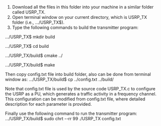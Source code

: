 1) Download all the files in this folder into your machine in a similar folder called USRP_TX. 
2) Open terminal window on your current directory, which is USRP_TX folder (i.e., .../USRP_TX$).
3) Type the following commands to build the transmitter program:

.../USRP_TX$ mkdir build

.../USRP_TX$ cd build

.../USRP_TX/build$ cmake ../

.../USRP_TX/build$ make

Then copy config.txt file into build folder, also can be done from terminal window as:
.../USRP_TX/build$ cp ../config.txt ../build/

Note that config.txt file is used by the source code USRP_TX.c to configure the USRP as a PU, which generates a traffic activity in a frequency channel.
This configuration can be modified from config.txt file, where detailed description for each parameter is provided.

Finally use the following command to run the transmitter program:
.../USRP_TX/build$ sudo chrt --rr 99 ./USRP_TX config.txt




